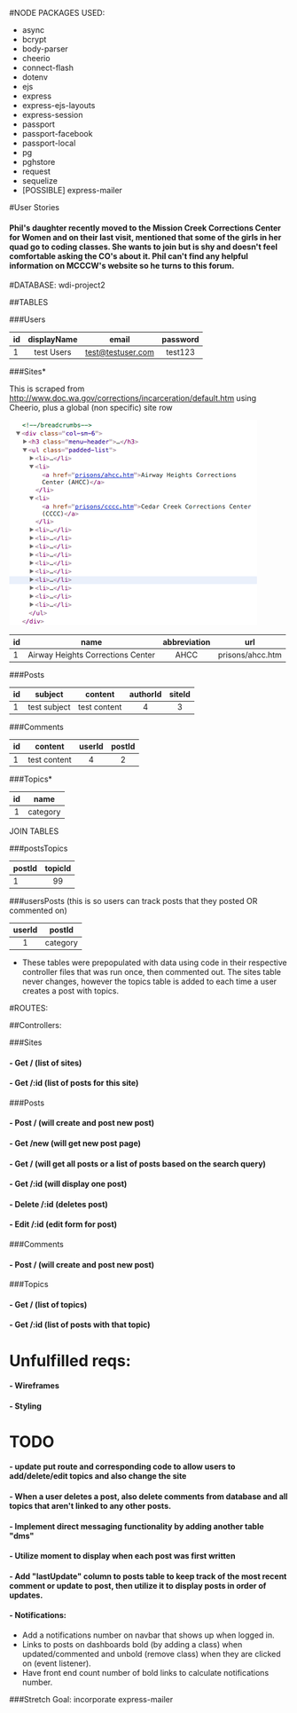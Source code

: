 #NODE PACKAGES USED:
- async
- bcrypt
- body-parser
- cheerio
- connect-flash
- dotenv
- ejs
- express
- express-ejs-layouts
- express-session
- passport
- passport-facebook
- passport-local
- pg
- pghstore
- request
- sequelize
- [POSSIBLE] express-mailer

#User Stories

#### Phil's daughter recently moved to the Mission Creek Corrections Center for Women and on their last visit, mentioned that some of the girls in her quad go to coding classes. She wants to join but is shy and doesn't feel comfortable asking the CO's about it. Phil can't find any helpful information on MCCCW's website so he turns to this forum.

#DATABASE: wdi-project2

##TABLES

###Users

| id  | displayName | email             | password |
| --- |:-----------:| :----------------:| :-------:|
| 1   | test Users  | test@testuser.com | test123  |

###Sites*

This is scraped from http://www.doc.wa.gov/corrections/incarceration/default.htm using Cheerio, plus a global (non specific) site row

![DOM img](WDC_DOM.png)

|  id | name        |  abbreviation     |   url |
| --- |:-----------:| :----------------:| :-------:|
|  1  | Airway Heights Corrections Center | AHCC | prisons/ahcc.htm |


###Posts

|  id  |    subject   |    content        |  authorId  |  siteId |
| ---- |:------------:| :----------------:| :-------:| :------:|
|  1   | test subject | 	test content  |    4	 |		3  |

###Comments

|  id  |    content   |   userId |	postId	|
| ---- |:------------:| :-------:| :-------:|
|  1   | test content |    4	 |		2	|

###Topics*

|     id |  name     |
| :----: |:---------:|
|    1   |  category |

JOIN TABLES

###postsTopics

| postId |  topicId      |
| ------ |:-------------:|
|    1   |   99			 |

###usersPosts (this is so users can track posts that they posted OR commented on)

| userId |  postId   |
| :----: |:---------:|
|    1   |  category |


* These tables were prepopulated with data using code in their respective controller files that was run once, then commented out. The sites table never changes, however the topics table is added to each time a user creates a post with topics.

#ROUTES: 

##Controllers:

###Sites
#### - Get / (list of sites)
#### - Get /:id (list of posts for this site)


###Posts
#### - Post / (will create and post new post)
#### - Get /new (will get new post page)
#### - Get / (will get all posts or a list of posts based on the search query)
#### - Get /:id (will display one post)
#### - Delete /:id (deletes post)
#### - Edit /:id (edit form for post)

###Comments
#### - Post / (will create and post new post)

###Topics
#### - Get / (list of topics)
#### - Get /:id (list of posts with that topic)

# Unfulfilled reqs:

#### - Wireframes
#### - Styling

# TODO

#### - update put route and corresponding code to allow users to add/delete/edit topics and also change the site
#### - When a user deletes a post, also delete comments from database and all topics that aren't linked to any other posts.
#### - Implement direct messaging functionality by adding another table "dms"
#### - Utilize moment to display when each post was first written
#### - Add "lastUpdate" column to posts table to keep track of the most recent comment or update to post, then utilize it to display posts in order of updates.
#### - Notifications:
+ Add a notifications number on navbar that shows up when logged in. 
+ Links to posts on dashboards bold (by adding a class) when updated/commented and unbold (remove class) when they are clicked on (event listener).
+ Have front end count number of bold links to calculate notifications number.

###Stretch Goal: incorporate express-mailer



